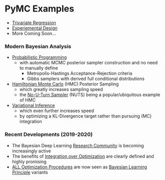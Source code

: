 
# PyMC Examples

- [Trivariate Regression](https://github.com/pointOfive/Home/tree/master/Analysis#bayes-with-pymc3)
- [Experiemental Design](schwartz_farmersdog.pdf)
- More Coming Soon...

### Modern Bayesian Analysis
- [Probabilistic Programming](https://docs.pymc.io/)
  - with automatic MCMC posterior sampler construction and no need to manually define
    - Metropolis-Hastings Acceptance-Rejection criteria
    - Gibbs samplers with derived full conditional distributions
- [Hamiltonian Monte Carlo](https://arxiv.org/abs/1701.02434) (HMC) Posterior Sampling
  - which greatly increases sampling speed
  - the [No-U-Turn Sampler](https://arxiv.org/abs/1111.4246) (NUTS) being a popular/ubiquitous example of HMC
- [Variational Inference](https://www.youtube.com/watch?v=rkV6Wu30x4g)
  - which even further increases speed
  - by optimizing a KL-Divergence target rather than pursuing (MC) integration

### Recent Developments (2019-2020)

- The Bayesian Deep Learning [Research Community](http://bayesiandeeplearning.org/) is becoming increasingly active
- The benefits of [Integration over Optimization](https://arxiv.org/abs/2001.10995) are clearly defined and highly promising
- [ALL Optimization Procedures](https://slideslive.com/38923183/deep-learning-with-bayesian-principles) are now seen as [Bayesian Learning Principle](https://arxiv.org/abs/1906.02506) variants
